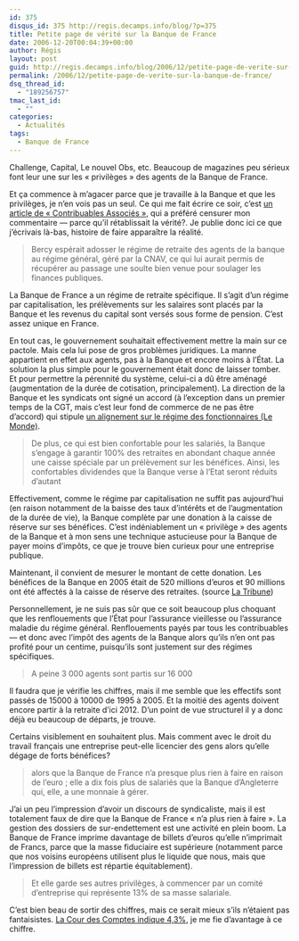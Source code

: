 ```yaml
---
id: 375
disqus_id: 375 http://regis.decamps.info/blog/?p=375
title: Petite page de vérité sur la Banque de France
date: 2006-12-20T00:04:39+00:00
author: Régis
layout: post
guid: http://regis.decamps.info/blog/2006/12/petite-page-de-verite-sur-la-banque-de-france/
permalink: /2006/12/petite-page-de-verite-sur-la-banque-de-france/
dsq_thread_id:
  - "189256757"
tmac_last_id:
  - ""
categories:
  - Actualités
tags:
  - Banque de France
---
```

Challenge, Capital, Le nouvel Obs, etc. Beaucoup de magazines peu sérieux font leur une sur les « privilèges » des agents de la Banque de France.

Et ça commence à m’agacer parce que je travaille à la Banque et que les privilèges, je n’en vois pas un seul. Ce qui me fait écrire ce soir, c’est [un article de « Contribuables Associés »](http://www.contribuables.org/2006/12/13/une-breche-dans-les-regimes-speciaux-de-retraite/), qui a préféré censurer mon commentaire &#8212; parce qu’il rétablissait la vérité?. Je publie donc ici ce que j’écrivais là-bas, histoire de faire apparaître la réalité.

> Bercy espérait adosser le régime de retraite des agents de la banque au régime général, géré par la CNAV, ce qui lui aurait permis de récupérer au passage une soulte bien venue pour soulager les finances publiques.

La Banque de France a un régime de retraite spécifique. Il s’agit d’un régime par capitalisation, les prélèvements sur les salaires sont placés par la Banque et les revenus du capital sont versés sous forme de pension. C’est assez unique en France.

En tout cas, le gouvernement souhaitait effectivement mettre la main sur ce pactole. Mais cela lui pose de gros problèmes juridiques. La manne appartient en effet aux agents, pas à la Banque et encore moins à l’État. La solution la plus simple pour le gouvernement était donc de laisser tomber. Et pour permettre la pérennité du système, celui-ci a dû être aménagé (augmentation de la durée de cotisation, principalement). La direction de la Banque et les syndicats ont signé un accord (à l’exception dans un premier temps de la CGT, mais c’est leur fond de commerce de ne pas être d’accord) qui stipule [un alignement sur le régime des fonctionnaires (Le Monde)](http://www.lemonde.fr/web/article/0,1-0@2-3234,36-838278@51-832268,0.html). 

> De plus, ce qui est bien confortable pour les salariés, la Banque s’engage à garantir 100% des retraites en abondant chaque année une caisse spéciale par un prélèvement sur les bénéfices. Ainsi, les confortables dividendes que la Banque verse à l’Etat seront réduits d’autant

Effectivement, comme le régime par capitalisation ne suffit pas aujourd’hui (en raison notamment de la baisse des taux d’intérêts et de l’augmentation de la durée de vie), la Banque complète par une donation à la caisse de réserve sur ses bénéfices. C’est indéniablement un « privilège » des agents de la Banque et à mon sens une technique astucieuse pour la Banque de payer moins d’impôts, ce que je trouve bien curieux pour une entreprise publique.

Maintenant, il convient de mesurer le montant de cette donation. Les bénéfices de la Banque en 2005 était de 520 millions d’euros et 90 millions ont été affectés à la caisse de réserve des retraites. (source  [La Tribune](http://www.latribune.fr/info/La-Banque-de-France-versera-un-dividende-de-420-millions-d-euros-a-l-Etat-~-ID6EB92B044C788736C12572490060D343-$Db=Tribune/Articles.nsf))

Personnellement, je ne suis pas sûr que ce soit beaucoup plus choquant que les renflouements que l’État pour l’assurance vieillesse ou l’assurance maladie du régime général. Renflouements payés par tous les contribuables &#8212; et donc avec l’impôt des agents de la Banque alors qu’ils n’en ont pas profité pour un centime, puisqu’ils sont justement sur des régimes spécifiques.

> A peine 3 000 agents sont partis sur 16 000

Il faudra que je vérifie les chiffres, mais il me semble que les effectifs sont passés de 15000 à 10000 de 1995 à 2005. Et la moitié des agents doivent encore partir à la retraite d’ici 2012. D’un point de vue structurel il y a donc déjà eu beaucoup de départs, je trouve.

Certains visiblement en souhaitent plus. Mais comment avec le droit du travail français une entreprise peut-elle licencier des gens alors qu’elle dégage de forts bénéfices?

> alors que la Banque de France n’a presque plus rien à faire en raison de l’euro ; elle a dix fois plus de salariés que la Banque d’Angleterre qui, elle, a une monnaie à gérer.

J’ai un peu l’impression d’avoir un discours de syndicaliste, mais il est totalement faux de dire que la Banque de France « n’a plus rien à faire ». La gestion des dossiers de sur-endettement est une activité en plein boom. La Banque de France imprime davantage de billets d’euros qu’elle n’imprimait de Francs, parce que la masse fiduciaire est supérieure (notamment parce que nos voisins européens utilisent plus le liquide que nous, mais que l’impression de billets est répartie équitablement).

> Et elle garde ses autres privilèges, à commencer par un comité d’entreprise qui représente 13% de sa masse salariale.

C’est bien beau de sortir des chiffres, mais ce serait mieux s’ils n’étaient pas fantaisistes. [La Cour des Comptes indique 4,3%](http://www.ccomptes.fr/Cour-des-comptes/publications/rapports/banque-de-france/banque-de-france.pdf), je me fie d’avantage à ce chiffre.
